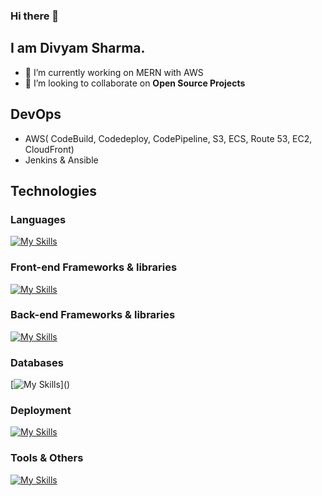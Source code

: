 ### Hi there 👋
## I am Divyam Sharma.


- 🔭 I’m currently working on MERN with AWS
- 👯 I’m looking to collaborate on **Open Source Projects**

## DevOps
- AWS( CodeBuild, Codedeploy, CodePipeline, S3, ECS, Route 53, EC2, CloudFront)
- Jenkins & Ansible

## Technologies  
### Languages
[![My Skills](https://skillicons.dev/icons?i=html,css,sass,javascript,ts,java)]()

### Front-end Frameworks & libraries
[![My Skills](https://skillicons.dev/icons?i=react,nextjs,bootstrap,tailwind,materialui,redux)]()

### Back-end Frameworks & libraries
[![My Skills](https://skillicons.dev/icons?i=nodejs,express,firebase,prisma)]()

### Databases
[![My Skills](https://skillicons.dev/icons?i=mongodb,mysql,redis,sqlite,firebase,)]()

### Deployment
[![My Skills](https://skillicons.dev/icons?i=aws,netlify,heroku,planetscale,vercel,codepen)]()

### Tools & Others
[![My Skills](https://skillicons.dev/icons?i=visualstudio,postman,webpack,git,github,vite)]()
